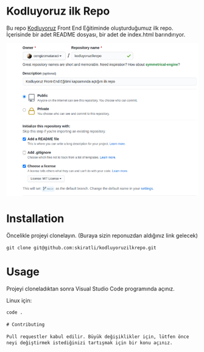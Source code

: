 # Kodluyoruz ilk Repo
Bu repo [Kodluyoruz](https://www.kodluyoruz.org/)  Front End Eğitiminde oluşturduğumuz ilk repo. İçerisinde bir adet README dosyası, bir adet de index.html barındırıyor.

![](https://raw.githubusercontent.com/Kodluyoruz/taskforce/main/git/odev1/figures/github.png)

# Installation

Öncelikle projeyi clonelayın. (Buraya sizin reponuzdan aldığınız link gelecek)

` git clone git@github.com:skiratli/kodluyoruzilkrepo.git `

# Usage

Projeyi cloneladıktan sonra Visual Studio Code programında açınız.

Linux için:

``` cd kodluyoruzilkrepo
code .

# Contributing

Pull requestler kabul edilir. Büyük değişiklikler için, lütfen önce neyi değiştirmek istediğinizi tartışmak için bir konu açınız.
